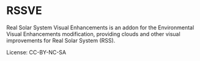 # RSSVE

Real Solar System Visual Enhancements is an addon for the Environmental Visual Enhancements modification, providing clouds and other visual improvements for Real Solar System (RSS).

License: CC-BY-NC-SA
